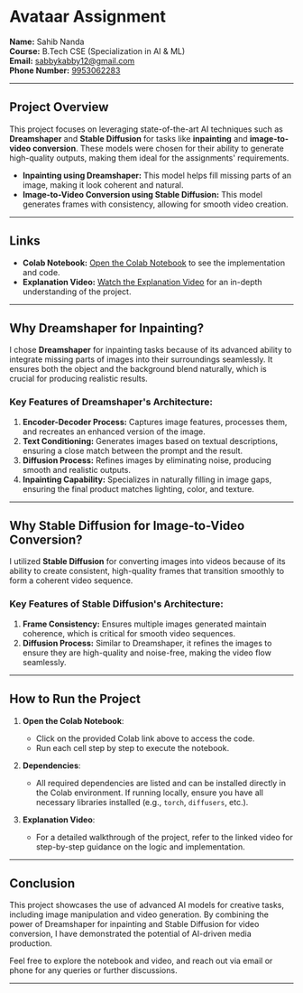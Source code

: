 # **Avataar Assignment**

**Name:** Sahib Nanda  
**Course:** B.Tech CSE (Specialization in AI & ML)  
**Email:** [sabbykabby12@gmail.com](mailto:sabbykabby12@gmail.com)  
**Phone Number:** [9953062283](tel:9953062283)

---

## Project Overview

This project focuses on leveraging state-of-the-art AI techniques such as **Dreamshaper** and **Stable Diffusion** for tasks like **inpainting** and **image-to-video conversion**. These models were chosen for their ability to generate high-quality outputs, making them ideal for the assignments' requirements.

- **Inpainting using Dreamshaper:** This model helps fill missing parts of an image, making it look coherent and natural.
- **Image-to-Video Conversion using Stable Diffusion:** This model generates frames with consistency, allowing for smooth video creation.

---

## Links

- **Colab Notebook:** [Open the Colab Notebook](https://colab.research.google.com/drive/11ZSSsQTVqUenAPPR_wO2JSIY-qF9g7Wu?usp=sharing) to see the implementation and code.
- **Explanation Video:** [Watch the Explanation Video](/Avataar%20Assignment.mp4) for an in-depth understanding of the project.

---

## Why Dreamshaper for Inpainting?

I chose **Dreamshaper** for inpainting tasks because of its advanced ability to integrate missing parts of images into their surroundings seamlessly. It ensures both the object and the background blend naturally, which is crucial for producing realistic results.

### Key Features of Dreamshaper's Architecture:

1. **Encoder-Decoder Process:** Captures image features, processes them, and recreates an enhanced version of the image.
2. **Text Conditioning:** Generates images based on textual descriptions, ensuring a close match between the prompt and the result.
3. **Diffusion Process:** Refines images by eliminating noise, producing smooth and realistic outputs.
4. **Inpainting Capability:** Specializes in naturally filling in image gaps, ensuring the final product matches lighting, color, and texture.

---

## Why Stable Diffusion for Image-to-Video Conversion?

I utilized **Stable Diffusion** for converting images into videos because of its ability to create consistent, high-quality frames that transition smoothly to form a coherent video sequence.

### Key Features of Stable Diffusion's Architecture:

1. **Frame Consistency:** Ensures multiple images generated maintain coherence, which is critical for smooth video sequences.
2. **Diffusion Process:** Similar to Dreamshaper, it refines the images to ensure they are high-quality and noise-free, making the video flow seamlessly.

---

## How to Run the Project

1. **Open the Colab Notebook**:
   - Click on the provided Colab link above to access the code.
   - Run each cell step by step to execute the notebook.

2. **Dependencies**:
   - All required dependencies are listed and can be installed directly in the Colab environment. If running locally, ensure you have all necessary libraries installed (e.g., `torch`, `diffusers`, etc.).

3. **Explanation Video**:
   - For a detailed walkthrough of the project, refer to the linked video for step-by-step guidance on the logic and implementation.

---

## Conclusion

This project showcases the use of advanced AI models for creative tasks, including image manipulation and video generation. By combining the power of Dreamshaper for inpainting and Stable Diffusion for video conversion, I have demonstrated the potential of AI-driven media production.

Feel free to explore the notebook and video, and reach out via email or phone for any queries or further discussions.

---